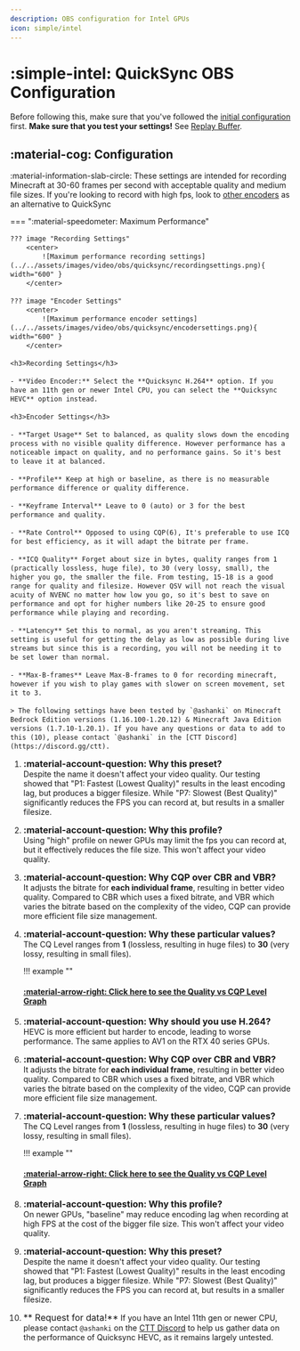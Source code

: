 ```yaml
---
description: OBS configuration for Intel GPUs
icon: simple/intel
---
```


<div class="annotate" markdown>

# :simple-intel: QuickSync OBS Configuration

Before following this, make sure that you've followed the [initial configuration](index.md) first. **Make sure that you test your settings!** See [Replay Buffer](index.md#replay-buffer).

## :material-cog: Configuration
:material-information-slab-circle: These settings are intended for recording Minecraft at 30-60 frames per second with acceptable quality and medium file sizes. If you're looking to record with high fps, look to [other encoders](#index.md#where-to-go-from-here) as an alternative to QuickSync

=== ":material-speedometer: Maximum Performance"

    ??? image "Recording Settings"
        <center>
            ![Maximum performance recording settings](../../assets/images/video/obs/quicksync/recordingsettings.png){ width="600" }
        </center>

    ??? image "Encoder Settings"
        <center>
            ![Maximum performance encoder settings](../../assets/images/video/obs/quicksync/encodersettings.png){ width="600" }
        </center>

    <h3>Recording Settings</h3>

    - **Video Encoder:** Select the **Quicksync H.264** option. If you have an 11th gen or newer Intel CPU, you can select the **Quicksync HEVC** option instead.

    <h3>Encoder Settings</h3>

    - **Target Usage** Set to balanced, as quality slows down the encoding process with no visible quality difference. However performance has a noticeable impact on quality, and no performance gains. So it's best to leave it at balanced. 

    - **Profile** Keep at high or baseline, as there is no measurable performance difference or quality difference. 

    - **Keyframe Interval** Leave to 0 (auto) or 3 for the best performance and quality. 

    - **Rate Control** Opposed to using CQP(6), It's preferable to use ICQ for best efficiency, as it will adapt the bitrate per frame.

    - **ICQ Quality** Forget about size in bytes, quality ranges from 1 (practically lossless, huge file), to 30 (very lossy, small), the higher you go, the smaller the file. From testing, 15-18 is a good range for quality and filesize. However QSV will not reach the visual acuity of NVENC no matter how low you go, so it's best to save on performance and opt for higher numbers like 20-25 to ensure good performance while playing and recording. 

    - **Latency** Set this to normal, as you aren't streaming. This setting is useful for getting the delay as low as possible during live streams but since this is a recording, you will not be needing it to be set lower than normal.

    - **Max-B-frames** Leave Max-B-frames to 0 for recording minecraft, however if you wish to play games with slower on screen movement, set it to 3.

    > The following settings have been tested by `@ashanki` on Minecraft Bedrock Edition versions (1.16.100-1.20.12) & Minecraft Java Edition versions (1.7.10-1.20.1). If you have any questions or data to add to this (10), please contact `@ashanki` in the [CTT Discord](https://discord.gg/ctt).

</div>

<!-- some things are duplicated as seemingly you can't use an annotation twice -->

1. <font size="3">**:material-account-question: Why this preset?**</font>  
Despite the name it doesn't affect your video quality. Our testing showed that "P1: Fastest (Lowest Quality)" results in the least encoding lag, but produces a bigger filesize. While "P7: Slowest (Best Quality)" significantly reduces the FPS you can record at, but results in a smaller filesize.

2. <font size="3">**:material-account-question: Why this profile?**</font>  
Using "high" profile on newer GPUs may limit the fps you can record at, but it effectively reduces the file size. This won't affect your video quality.

3. <font size="3">**:material-account-question: Why CQP over CBR and VBR?**</font>  
It adjusts the bitrate for **each individual frame**, resulting in better video quality. Compared to CBR which uses a fixed bitrate, and VBR which varies the bitrate based on the complexity of the video, CQP can provide more efficient file size management.

4. <font size="3">**:material-account-question: Why these particular values?**</font>  
The CQ Level ranges from **1** (lossless, resulting in huge files) to **30** (very lossy, resulting in small files).  

    !!! example ""
        <h4>[:material-arrow-right: Click here to see the Quality vs CQP Level Graph](../../assets/images/video/obs/nvenc/quality_vs_cqp.png)</h4>

5. <font size="3">**:material-account-question: Why should you use H.264?**</font>  
HEVC is more efficient but harder to encode, leading to worse performance. The same applies to AV1 on the RTX 40 series GPUs.

6. <font size="3">**:material-account-question: Why CQP over CBR and VBR?**</font>  
It adjusts the bitrate for **each individual frame**, resulting in better video quality. Compared to CBR which uses a fixed bitrate, and VBR which varies the bitrate based on the complexity of the video, CQP can provide more efficient file size management.

7. <font size="3">**:material-account-question: Why these particular values?**</font>  
The CQ Level ranges from **1** (lossless, resulting in huge files) to **30** (very lossy, resulting in small files).  

    !!! example ""
        <h4>[:material-arrow-right: Click here to see the Quality vs CQP Level Graph](../../assets/images/video/obs/nvenc/quality_vs_cqp.png)</h4>

8. <font size="3">**:material-account-question: Why this profile?**</font>  
On newer GPUs, "baseline" may reduce encoding lag when recording at high FPS at the cost of the bigger file size. This won't affect your video quality.

9. <font size="3">**:material-account-question: Why this preset?**</font>  
Despite the name it doesn't affect your video quality. Our testing showed that "P1: Fastest (Lowest Quality)" results in the least encoding lag, but produces a bigger filesize. While "P7: Slowest (Best Quality)" significantly reduces the FPS you can record at, but results in a smaller filesize.

10. <font size="3">** Request for data!**</font>
If you have an Intel 11th gen or newer CPU, please contact `@ashanki` on the [CTT Discord](https://discord.gg/ctt) to help us gather data on the performance of Quicksync HEVC, as it remains largely untested.